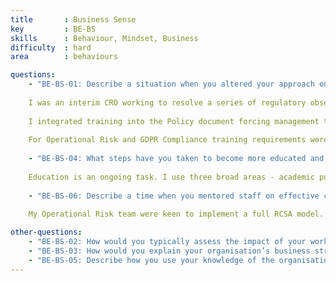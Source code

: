 ```yaml
---
title       : Business Sense
key         : BE-BS
skills      : Behaviour, Mindset, Business
difficulty  : hard
area        : behaviours

questions:
    - "BE-BS-01: Describe a situation when you altered your approach on a task due to a change in business requirements."
    
    I was an interim CRO working to resolve a series of regulatory observations. Part of the solution required evidencing training of the executive management team who were very reluctant to attend training. The other requirements was to have fully developed policies. To approve a policy the executive management team needed to read and review each Policy.
    
    I integrated training into the Policy document forcing management to pass Training in order to approve Policy.
    
    For Operational Risk and GDPR Compliance training requirements were much broader than the executive management team hence integrating Policy and Training caried little business benefit. As such I set up a new training programme which could be scaled across all parts of the business while seperateduly implementing Policy.
    
    - "BE-BS-04: What steps have you taken to become more educated and efficient in your role?"
    
    Education is an ongoing task. I use three broad areas - academic publications, industry forums and personal development. My most recent activities in each area are as follows - purchase Bessis 4th edition, attend joint regulator new bank approval forum and qualify as a running coach.
    
    - "BE-BS-06: Describe a time when you mentored staff on effective communication on complex or sensitive ideas in a way that is easily understood. How did you communicate this change to others?"
    
    My Operational Risk team were keen to implement a full RCSA model. This was in line with industry best practice and aligned with Operatuonal Risk regulatory requirements. I set them the challenge to communicate the key issues while not mentioning the regulator once. This focussed the presentation on the business reasons for undertaking the tasks, leading to beter understanding and buy in by the end audience. 

other-questions:     
    - "BE-BS-02: How would you typically assess the impact of your work from a cost-benefit or business-metric perspective?"
    - "BE-BS-03: How would you explain your organisation’s business strategy to a client, candidate, partner, or vendor?"
    - "BE-BS-05: Describe how you use your knowledge of the organisation to get an idea approved."
---
```

